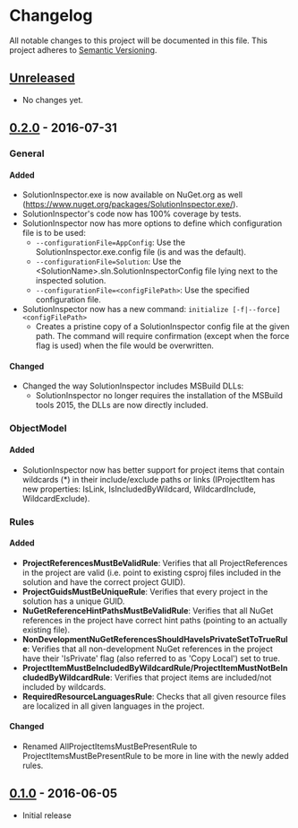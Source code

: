 # Changelog

All notable changes to this project will be documented in this file.
This project adheres to [Semantic Versioning](http://semver.org/).

## [Unreleased](https://github.com/chrischu/SolutionInspector/compare/v0.2.0...HEAD)

* No changes yet.

## [0.2.0](https://github.com/chrischu/SolutionInspector/compare/v0.1.0...v0.2.0) - 2016-07-31
### General
#### Added
* SolutionInspector.exe is now available on NuGet.org as well (<https://www.nuget.org/packages/SolutionInspector.exe/>).
* SolutionInspector's code now has 100% coverage by tests.
* SolutionInspector now has more options to define which configuration file is to be used:
  * `--configurationFile=AppConfig`: Use the SolutionInspector.exe.config file (is and was the default).
  * `--configurationFile=Solution`: Use the \<SolutionName>.sln.SolutionInspectorConfig file lying next to the inspected solution.
  * `--configurationFile=<configFilePath>`: Use the specified configuration file.
* SolutionInspector now has a new command: `initialize [-f|--force] <configFilePath>`
  * Creates a pristine copy of a SolutionInspector config file at the given path. The command will require confirmation (except when the force flag is used) when the file would be overwritten.

#### Changed
* Changed the way SolutionInspector includes MSBuild DLLs:
  * SolutionInspector no longer requires the installation of the MSBuild tools 2015, the DLLs are now directly included.

### ObjectModel
#### Added
* SolutionInspector now has better support for project items that contain wildcards (*) in their include/exclude paths or links (IProjectItem has new properties: IsLink, IsIncludedByWildcard, WildcardInclude, WildcardExclude).

### Rules
#### Added
* **ProjectReferencesMustBeValidRule**: Verifies that all ProjectReferences in the project are valid (i.e. point to existing csproj files included in the solution and have the correct project GUID).
* **ProjectGuidsMustBeUniqueRule**: Verifies that every project in the solution has a unique GUID.
* **NuGetReferenceHintPathsMustBeValidRule**: Verifies that all NuGet references in the project have correct hint paths (pointing to an actually existing file). 
* **NonDevelopmentNuGetReferencesShouldHaveIsPrivateSetToTrueRule**: Verifies that all non-development NuGet references in the project have their 'IsPrivate' flag (also referred to as 'Copy Local') set to true. 
* **ProjectItemMustBeIncludedByWildcardRule/ProjectItemMustNotBeIncludedByWildcardRule**: Verifies that project items are included/not included by wildcards.
* **RequiredResourceLanguagesRule**: Checks that all given resource files are localized in all given languages in the project.

#### Changed
* Renamed AllProjectItemsMustBePresentRule to ProjectItemsMustBePresentRule to be more in line with the newly added rules.

## [0.1.0](https://github.com/chrischu/SolutionInspector/compare/c02165e6caba2eaedc357a883ffdaf3663fce16c...v0.1.0) - 2016-06-05

* Initial release
